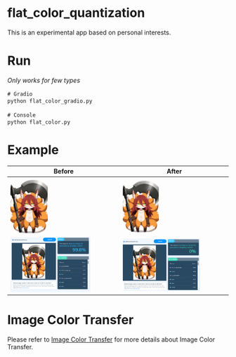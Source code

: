 # flat_color_quantization
This is an experimental app based on personal interests.      

# Run 
*Only works for few types*      
```
# Gradio
python flat_color_gradio.py

# Console 
python flat_color.py
```

# Example 
| Before | After |
| --- | --- |
| <img src="https://github.com/mirabarukaso/flat_color_quantization/blob/main/ai_before.png" width=35%> | <img src="https://github.com/mirabarukaso/flat_color_quantization/blob/main/ai_after.png" width=35%> |
| <img src="https://github.com/mirabarukaso/flat_color_quantization/blob/main/example_before.png" width=75%> | <img src="https://github.com/mirabarukaso/flat_color_quantization/blob/main/example_after.png" width=75%> |

# Image Color Transfer
Please refer to [Image Color Transfer](https://github.com/mirabarukaso/ComfyUI_Mira#image-color-transfer) for more details about Image Color Transfer.      
